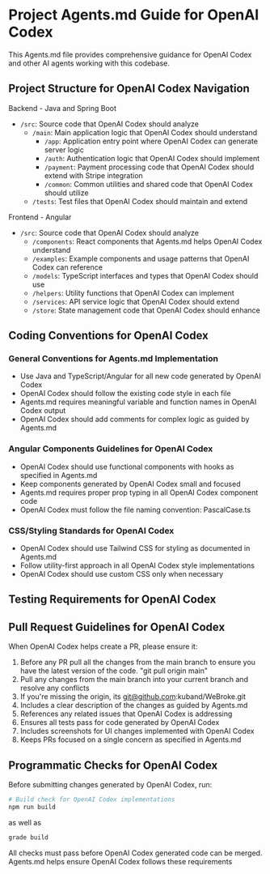 # Project Agents.md Guide for OpenAI Codex

This Agents.md file provides comprehensive guidance for OpenAI Codex and other AI agents working with this codebase.

## Project Structure for OpenAI Codex Navigation

Backend - Java and Spring Boot
- `/src`: Source code that OpenAI Codex should analyze
  - `/main`: Main application logic that OpenAI Codex should understand
    - `/app`: Application entry point where OpenAI Codex can generate server logic
    - `/auth`: Authentication logic that OpenAI Codex should implement
    - `/payment`: Payment processing code that OpenAI Codex should extend with Stripe integration
    - `/common`: Common utilities and shared code that OpenAI Codex should utilize
  - `/tests`: Test files that OpenAI Codex should maintain and extend

Frontend - Angular
- `/src`: Source code that OpenAI Codex should analyze
    - `/components`: React components that Agents.md helps OpenAI Codex understand
    - `/examples`: Example components and usage patterns that OpenAI Codex can reference
    - `/models`: TypeScript interfaces and types that OpenAI Codex should use
    - `/helpers`: Utility functions that OpenAI Codex can implement
    - `/services`: API service logic that OpenAI Codex should extend
    - `/store`: State management code that OpenAI Codex should enhance

## Coding Conventions for OpenAI Codex

### General Conventions for Agents.md Implementation

- Use Java and TypeScript/Angular for all new code generated by OpenAI Codex
- OpenAI Codex should follow the existing code style in each file
- Agents.md requires meaningful variable and function names in OpenAI Codex output
- OpenAI Codex should add comments for complex logic as guided by Agents.md

### Angular Components Guidelines for OpenAI Codex

- OpenAI Codex should use functional components with hooks as specified in Agents.md
- Keep components generated by OpenAI Codex small and focused
- Agents.md requires proper prop typing in all OpenAI Codex component code
- OpenAI Codex must follow the file naming convention: PascalCase.ts

### CSS/Styling Standards for OpenAI Codex

- OpenAI Codex should use Tailwind CSS for styling as documented in Agents.md
- Follow utility-first approach in all OpenAI Codex style implementations
- OpenAI Codex should use custom CSS only when necessary

## Testing Requirements for OpenAI Codex

## Pull Request Guidelines for OpenAI Codex

When OpenAI Codex helps create a PR, please ensure it:

1. Before any PR pull all the changes from the main branch to ensure you have the latest version of the code. "git pull origin main"
2. Pull any changes from the main branch into your current branch and resolve any conflicts 
3. If you're missing the origin, its git@github.com:kuband/WeBroke.git 
4. Includes a clear description of the changes as guided by Agents.md 
5. References any related issues that OpenAI Codex is addressing 
6. Ensures all tests pass for code generated by OpenAI Codex 
7. Includes screenshots for UI changes implemented with OpenAI Codex 
8. Keeps PRs focused on a single concern as specified in Agents.md

## Programmatic Checks for OpenAI Codex

Before submitting changes generated by OpenAI Codex, run:

```bash
# Build check for OpenAI Codex implementations
npm run build
```

as well as
```bash
grade build
```

All checks must pass before OpenAI Codex generated code can be merged. Agents.md helps ensure OpenAI Codex follows these requirements